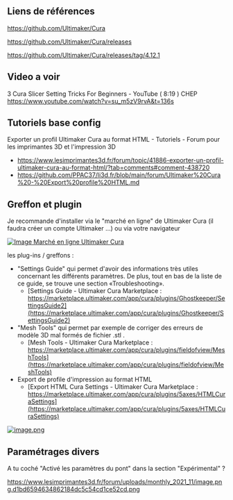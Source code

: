 ## Liens de références

https://github.com/Ultimaker/Cura

https://github.com/Ultimaker/Cura/releases

https://github.com/Ultimaker/Cura/releases/tag/4.12.1

## Video a voir 
3 Cura Slicer Setting Tricks For Beginners - YouTube ( 8:19 ) CHEP
https://www.youtube.com/watch?v=su_m5zV9rvA&t=136s


## Tutoriels base config

Exporter un profil Ultimaker Cura au format HTML - Tutoriels - Forum pour les imprimantes 3D et l'impression 3D 
* https://www.lesimprimantes3d.fr/forum/topic/41886-exporter-un-profil-ultimaker-cura-au-format-html/?tab=comments#comment-438720
* https://github.com/PPAC37/li3d.fr/blob/main/forum/Ultimaker%20Cura%20-%20Export%20profile%20HTML.md

## Greffon et plugin

Je recommande d'installer via le "marché en ligne" de Ultimaker Cura (il faudra créer un compte Ultimaker ...) ou via votre navigateur 



[![Image Marché en ligne Ultimaker Cura](https://www.lesimprimantes3d.fr/forum/uploads/monthly_2021_05/image.png.8f1d92f7009fe3fc1990f2c9b0689dac.png)](https://www.lesimprimantes3d.fr/forum/uploads/monthly_2021_05/image.png.8f1d92f7009fe3fc1990f2c9b0689dac.png "Agrandir l’image")

les plug-ins / greffons :
 
* "Settings Guide" qui permet d'avoir des informations très utiles concernant les différents paramètres. De plus, tout en bas de la liste de ce guide, se trouve une section «Troubleshooting».
  * [Settings Guide - Ultimaker Cura Marketplace : https://marketplace.ultimaker.com/app/cura/plugins/Ghostkeeper/SettingsGuide2](https://marketplace.ultimaker.com/app/cura/plugins/Ghostkeeper/SettingsGuide2)
* "Mesh Tools" qui permet par exemple de corriger des erreurs de modèle 3D mal formés de fichier .stl .
  * [Mesh Tools - Ultimaker Cura Marketplace : https://marketplace.ultimaker.com/app/cura/plugins/fieldofview/MeshTools](https://marketplace.ultimaker.com/app/cura/plugins/fieldofview/MeshTools)
* Export de profile d'impression au format HTML
  * [Export HTML Cura Settings - Ultimaker Cura Marketplace : https://marketplace.ultimaker.com/app/cura/plugins/5axes/HTMLCuraSettings](https://marketplace.ultimaker.com/app/cura/plugins/5axes/HTMLCuraSettings)
   
[![image.png](https://www.lesimprimantes3d.fr/forum/uploads/monthly_2021_04/image.png.dbf76565f8cc6ab9885c708d90d9adb3.png)](https://www.lesimprimantes3d.fr/forum/uploads/monthly_2021_04/image.png.dbf76565f8cc6ab9885c708d90d9adb3.png "Agrandir l’image")


## Paramétrages divers


A tu coché "Activé les paramètres du pont" dans la section "Expérimental" ?

https://www.lesimprimantes3d.fr/forum/uploads/monthly_2021_11/image.png.d1bd6594634862184dc5c54cd1ce52cd.png
